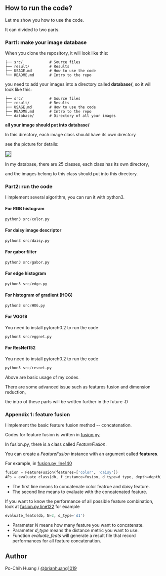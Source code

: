 ## How to run the code?

Let me show you how to use the code.

It can divided to two parts.

### Part1: make your image database
When you clone the repository, it will look like this:

    ├── src/            # Source files
    ├── result/         # Results
    ├── USAGE.md        # How to use the code
    └── README.md       # Intro to the repo

you need to add your images into a directory called __database/__, so it will look like this:

    ├── src/            # Source files
    ├── result/         # Results
    ├── USAGE.md        # How to use the code
    ├── README.md       # Intro to the repo
    └── database/       # Directory of all your images

__all your image should put into database/__

In this directory, each image class should have its own directory

see the picture for details:

<img align='center' style="border-color:gray;border-width:2px;border-style:dashed"   src='https://github.com/brianhuang1019/CBIR/blob/img/database.png' padding='5px'></img>

In my database, there are 25 classes, each class has its own directory,

and the images belong to this class should put into this directory.

### Part2: run the code
I implement several algorithm, you can run it with python3.

#### For RGB histogram
```python
python3 src/color.py
```

#### For daisy image descriptor
```python
python3 src/daisy.py
```

#### For gabor filter
```python
python3 src/gabor.py
```

#### For edge histogram
```python
python3 src/edge.py
```

#### For histogram of gradient (HOG)
```python
python3 src/HOG.py
```

#### For VGG19
You need to install pytorch0.2 to run the code
```python
python3 src/vggnet.py
```

#### For ResNet152
You need to install pytorch0.2 to run the code
```python
python3 src/resnet.py
```

Above are basic usage of my codes.

There are some advanced issue such as features fusion and dimension reduction,

the intro of these parts will be written further in the future :D

### Appendix 1: feature fusion
I implement the basic feature fusion method -- concatenation.

Codes for feature fusion is written in [fusion.py](https://github.com/brianhuang1019/CBIR/blob/master/src/fusion.py)

In fusion.py, there is a class called *FeatureFusion*.

You can create a *FeatureFusion* instance with an argument called **features**.

For example, in [fusion.py line140](https://github.com/brianhuang1019/CBIR/blob/master/src/fusion.py#L140)
```python
fusion = FeatureFusion(features=['color', 'daisy'])
APs = evaluate_class(db, f_instance=fusion, d_type=d_type, depth=depth)
```
- The first line means to concatenate color featrue and daisy feature.
- The second line means to evaluate with the concatenated feature.

If you want to know the performance of all possible feature combination, look at [fusion.py line122](https://github.com/brianhuang1019/CBIR/blob/master/src/fusion.py#L122) for example
```python
evaluate_feats(db, N=2, d_type='d1')
```
- Parameter *N* means how many feature you want to concatenate.
- Parameter *d_type* means the distance metric you want to use.
- Function *evaluate_feats* will generate a result file that record performances for all feature concatenation.

## Author
Po-Chih Huang / [@brianhuang1019](http://brianhuang1019.github.io/)
